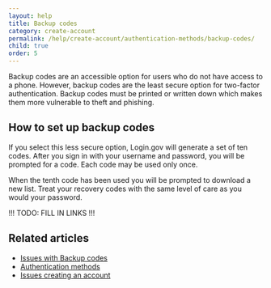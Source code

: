 ```yaml
---
layout: help
title: Backup codes
category: create-account
permalink: /help/create-account/authentication-methods/backup-codes/
child: true
order: 5
---
```


Backup codes are an accessible option for users who do not have access to a phone. However, backup codes are the least secure option for two-factor authentication. Backup codes must be printed or written down which makes them more vulnerable to theft and phishing.

## How to set up backup codes

If you select this less secure option, Login.gov will generate a set of ten codes. After you sign in with your username and password, you will be prompted for a code. Each code may be used only once.

When the tenth code has been used you will be prompted to download a new list. Treat your recovery codes with the same level of care as you would your password.

!!! TODO: FILL IN LINKS !!!

## Related articles
* [Issues with Backup codes](#)
* [Authentication methods](#)
* [Issues creating an account](#)
